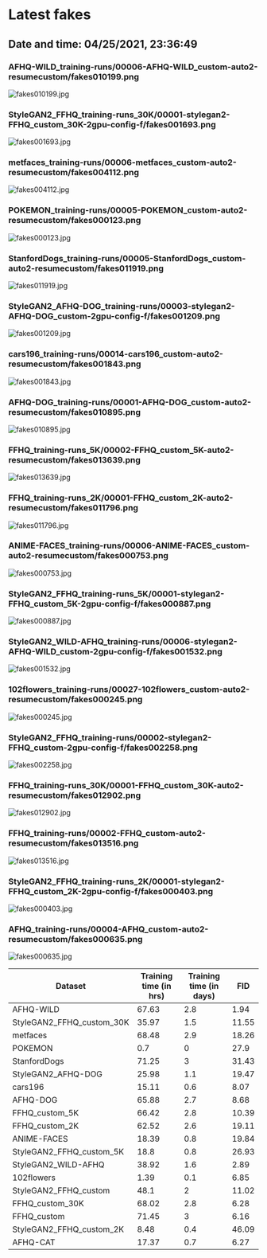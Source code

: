 # Latest fakes
## Date and time: 04/25/2021, 23:36:49
### AFHQ-WILD_training-runs/00006-AFHQ-WILD_custom-auto2-resumecustom/fakes010199.png
![fakes010199.jpg](https://i.ibb.co/tQtkq2X/433083532a8e.jpg "AFHQ-WILD_training-runs/00006-AFHQ-WILD_custom-auto2-resumecustom/fakes010199.png")

### StyleGAN2_FFHQ_training-runs_30K/00001-stylegan2-FFHQ_custom_30K-2gpu-config-f/fakes001693.png
![fakes001693.jpg](https://i.ibb.co/3CskDmk/4fd628a2b8a4.jpg "StyleGAN2_FFHQ_training-runs_30K/00001-stylegan2-FFHQ_custom_30K-2gpu-config-f/fakes001693.png")

### metfaces_training-runs/00006-metfaces_custom-auto2-resumecustom/fakes004112.png
![fakes004112.jpg](https://i.ibb.co/5WXv73F/3f0a4068c21a.jpg "metfaces_training-runs/00006-metfaces_custom-auto2-resumecustom/fakes004112.png")

### POKEMON_training-runs/00005-POKEMON_custom-auto2-resumecustom/fakes000123.png
![fakes000123.jpg](https://i.ibb.co/fxCPwGC/888288893ae0.jpg "POKEMON_training-runs/00005-POKEMON_custom-auto2-resumecustom/fakes000123.png")

### StanfordDogs_training-runs/00005-StanfordDogs_custom-auto2-resumecustom/fakes011919.png
![fakes011919.jpg](https://i.ibb.co/X509SF4/9a79e5c93503.jpg "StanfordDogs_training-runs/00005-StanfordDogs_custom-auto2-resumecustom/fakes011919.png")

### StyleGAN2_AFHQ-DOG_training-runs/00003-stylegan2-AFHQ-DOG_custom-2gpu-config-f/fakes001209.png
![fakes001209.jpg](https://i.ibb.co/QfWJ1kP/a429364b7252.jpg "StyleGAN2_AFHQ-DOG_training-runs/00003-stylegan2-AFHQ-DOG_custom-2gpu-config-f/fakes001209.png")

### cars196_training-runs/00014-cars196_custom-auto2-resumecustom/fakes001843.png
![fakes001843.jpg](https://i.ibb.co/c8GgTDm/d255e2765339.jpg "cars196_training-runs/00014-cars196_custom-auto2-resumecustom/fakes001843.png")

### AFHQ-DOG_training-runs/00001-AFHQ-DOG_custom-auto2-resumecustom/fakes010895.png
![fakes010895.jpg](https://i.ibb.co/S7n6X9x/88b32e11758d.jpg "AFHQ-DOG_training-runs/00001-AFHQ-DOG_custom-auto2-resumecustom/fakes010895.png")

### FFHQ_training-runs_5K/00002-FFHQ_custom_5K-auto2-resumecustom/fakes013639.png
![fakes013639.jpg](https://i.ibb.co/vLhR3vX/3d53c0362c80.jpg "FFHQ_training-runs_5K/00002-FFHQ_custom_5K-auto2-resumecustom/fakes013639.png")

### FFHQ_training-runs_2K/00001-FFHQ_custom_2K-auto2-resumecustom/fakes011796.png
![fakes011796.jpg](https://i.ibb.co/1KNfCZr/bf858d0219db.jpg "FFHQ_training-runs_2K/00001-FFHQ_custom_2K-auto2-resumecustom/fakes011796.png")

### ANIME-FACES_training-runs/00006-ANIME-FACES_custom-auto2-resumecustom/fakes000753.png
![fakes000753.jpg](https://i.ibb.co/RvqkBRb/b55a35f63081.jpg "ANIME-FACES_training-runs/00006-ANIME-FACES_custom-auto2-resumecustom/fakes000753.png")

### StyleGAN2_FFHQ_training-runs_5K/00001-stylegan2-FFHQ_custom_5K-2gpu-config-f/fakes000887.png
![fakes000887.jpg](https://i.ibb.co/d2HzZRL/8582924726e7.jpg "StyleGAN2_FFHQ_training-runs_5K/00001-stylegan2-FFHQ_custom_5K-2gpu-config-f/fakes000887.png")

### StyleGAN2_WILD-AFHQ_training-runs/00006-stylegan2-AFHQ-WILD_custom-2gpu-config-f/fakes001532.png
![fakes001532.jpg](https://i.ibb.co/6nDJ3kD/a00ed3642b7f.jpg "StyleGAN2_WILD-AFHQ_training-runs/00006-stylegan2-AFHQ-WILD_custom-2gpu-config-f/fakes001532.png")

### 102flowers_training-runs/00027-102flowers_custom-auto2-resumecustom/fakes000245.png
![fakes000245.jpg](https://i.ibb.co/6Y9KQBq/b440b15271aa.jpg "102flowers_training-runs/00027-102flowers_custom-auto2-resumecustom/fakes000245.png")

### StyleGAN2_FFHQ_training-runs/00002-stylegan2-FFHQ_custom-2gpu-config-f/fakes002258.png
![fakes002258.jpg](https://i.ibb.co/r3cyh8z/e0c65a4b3dc0.jpg "StyleGAN2_FFHQ_training-runs/00002-stylegan2-FFHQ_custom-2gpu-config-f/fakes002258.png")

### FFHQ_training-runs_30K/00001-FFHQ_custom_30K-auto2-resumecustom/fakes012902.png
![fakes012902.jpg](https://i.ibb.co/94fyg0D/cd1ec69e8374.jpg "FFHQ_training-runs_30K/00001-FFHQ_custom_30K-auto2-resumecustom/fakes012902.png")

### FFHQ_training-runs/00002-FFHQ_custom-auto2-resumecustom/fakes013516.png
![fakes013516.jpg](https://i.ibb.co/mGw2pZm/71d465169cea.jpg "FFHQ_training-runs/00002-FFHQ_custom-auto2-resumecustom/fakes013516.png")

### StyleGAN2_FFHQ_training-runs_2K/00001-stylegan2-FFHQ_custom_2K-2gpu-config-f/fakes000403.png
![fakes000403.jpg](https://i.ibb.co/BP3fT8f/d2b55e1bdb05.jpg "StyleGAN2_FFHQ_training-runs_2K/00001-stylegan2-FFHQ_custom_2K-2gpu-config-f/fakes000403.png")

### AFHQ_training-runs/00004-AFHQ_custom-auto2-resumecustom/fakes000635.png
![fakes000635.jpg](https://i.ibb.co/xJgnxZG/f6d677e36780.jpg "AFHQ_training-runs/00004-AFHQ_custom-auto2-resumecustom/fakes000635.png")

| Dataset                   |   Training time (in hrs) |   Training time (in days) |   FID |
|---------------------------|--------------------------|---------------------------|-------|
| AFHQ-WILD                 |                    67.63 |                       2.8 |  1.94 |
| StyleGAN2_FFHQ_custom_30K |                    35.97 |                       1.5 | 11.55 |
| metfaces                  |                    68.48 |                       2.9 | 18.26 |
| POKEMON                   |                     0.7  |                       0   | 27.9  |
| StanfordDogs              |                    71.25 |                       3   | 31.43 |
| StyleGAN2_AFHQ-DOG        |                    25.98 |                       1.1 | 19.47 |
| cars196                   |                    15.11 |                       0.6 |  8.07 |
| AFHQ-DOG                  |                    65.88 |                       2.7 |  8.68 |
| FFHQ_custom_5K            |                    66.42 |                       2.8 | 10.39 |
| FFHQ_custom_2K            |                    62.52 |                       2.6 | 19.11 |
| ANIME-FACES               |                    18.39 |                       0.8 | 19.84 |
| StyleGAN2_FFHQ_custom_5K  |                    18.8  |                       0.8 | 26.93 |
| StyleGAN2_WILD-AFHQ       |                    38.92 |                       1.6 |  2.89 |
| 102flowers                |                     1.39 |                       0.1 |  6.85 |
| StyleGAN2_FFHQ_custom     |                    48.1  |                       2   | 11.02 |
| FFHQ_custom_30K           |                    68.02 |                       2.8 |  6.28 |
| FFHQ_custom               |                    71.45 |                       3   |  6.16 |
| StyleGAN2_FFHQ_custom_2K  |                     8.48 |                       0.4 | 46.09 |
| AFHQ-CAT                  |                    17.37 |                       0.7 |  6.27 |